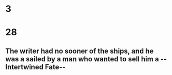 # 3
# 28
## The writer had no sooner of the ships, and he was a sailed by a man who wanted to sell him a --Intertwined Fate--
